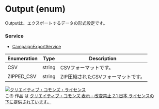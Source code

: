 # Output (enum)
Outputは、エクスポートするデータの形式設定です。

### Service
+ [CampaignExportService](../services/CampaignExportService.md)

| Enumeration | Type | Description | 
|---|---|---|
| CSV| string| CSVフォーマットです。 |
| ZIPPED_CSV| string| ZIP圧縮されたCSVフォーマットです。 |

<a rel="license" href="http://creativecommons.org/licenses/by-nd/2.1/jp/"><img alt="クリエイティブ・コモンズ・ライセンス" style="border-width:0" src="https://i.creativecommons.org/l/by-nd/2.1/jp/88x31.png" /></a><br />この 作品 は <a rel="license" href="http://creativecommons.org/licenses/by-nd/2.1/jp/">クリエイティブ・コモンズ 表示 - 改変禁止 2.1 日本 ライセンスの下に提供されています。</a>
